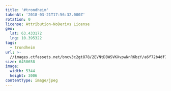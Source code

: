 ```yaml
---
title: '#trondheim'
takenAt: '2018-03-21T17:56:32.000Z'
rotation: 0
license: Attribution-NoDerivs License
geo:
  lat: 63.433172
  lng: 10.395322
tags:
  - trondheim
url: >-
  //images.ctfassets.net/bncv3c2gt878/2EVNtDBWSVKXvpwNnR6bzY/a6f72b4df78f1ee22ec961fcd2a3b832/trondheim_40092901235_o
size: 6450658
image:
  width: 5344
  height: 3006
contentType: image/jpeg
---
```


